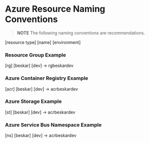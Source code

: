 # Azure Resource Naming Conventions

> **NOTE**
> The following naming conventions are recommendations.

[resource type] [name] [environment]

### Resource Group Example

[rg] [beskar] [dev] -> rgbeskardev

### Azure Container Registry Example

[acr] [beskar] [dev] -> acrbeskardev

### Azure Storage Example

[st] [beskar] [dev] -> acrbeskardev

### Azure Service Bus Namespace Example

[ns] [beskar] [dev] -> acrbeskardev
